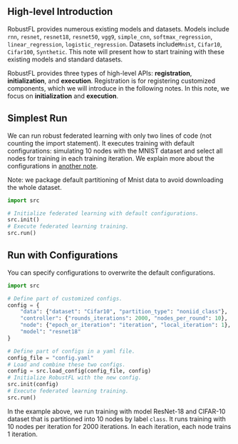 ## High-level Introduction

RobustFL provides numerous existing models and datasets. Models include `rnn`, `resnet`, `resnet18`, `resnet50`, `vgg9`, `simple_cnn`, `softmax_regression`, `linear_regression`, `logistic_regression`. Datasets include`Mnist`, `Cifar10`, `Cifar100`, `Synthetic`.
This note will present how to start training with these existing models and standard datasets.

RobustFL provides three types of high-level APIs: **registration**, **initialization**, and **execution**.
Registration is for registering customized components, which we will introduce in the following notes.
In this note, we focus on **initialization** and **execution**.

## Simplest Run

We can run robust federated learning with only two lines of code (not counting the import statement).
It executes training with default configurations: simulating 10 nodes with the MNIST dataset and select all nodes for training in each training iteration.
We explain more about the configurations in [another note](2.config.md).

Note: we package default partitioning of Mnist data to avoid downloading the whole dataset.

```python
import src

# Initialize federated learning with default configurations.
src.init()
# Execute federated learning training.
src.run()
```

## Run with Configurations

You can specify configurations to overwrite the default configurations.

```python
import src

# Define part of customized configs.
config = {
    "data": {"dataset": "Cifar10", "partition_type": "noniid_class"},
    "controller": {"rounds_iterations": 2000, "nodes_per_round": 10},
    "node": {"epoch_or_iteration": "iteration", "local_iteration": 1},
    "model": "resnet18"
}

# Define part of configs in a yaml file.
config_file = "config.yaml"
# Load and combine these two configs.
config = src.load_config(config_file, config)
# Initialize RobustFL with the new config.
src.init(config)
# Execute federated learning training.
src.run()
```

In the example above, we run training with model ResNet-18 and CIFAR-10 dataset that is partitioned into 10 nodes by label `class`.
It runs training with 10 nodes per iteration for 2000 iterations. In each iteration, each node trains 1 iteration.
